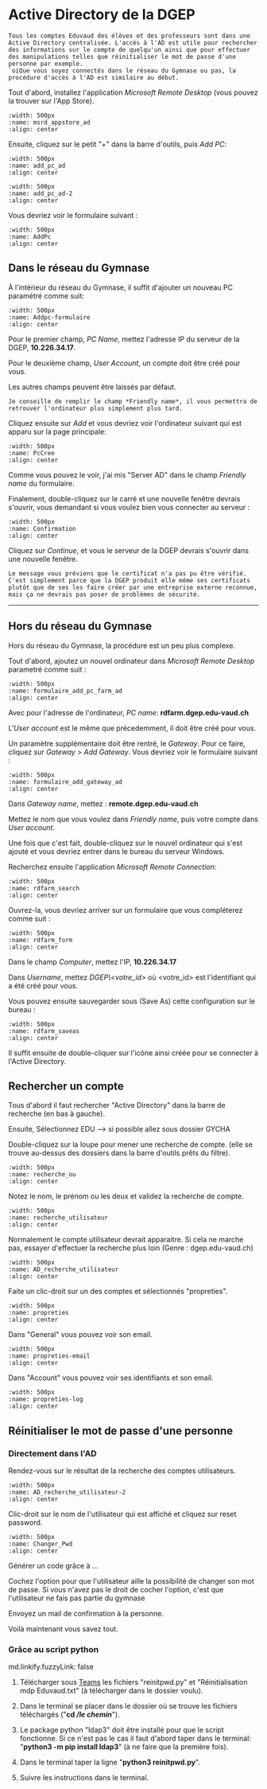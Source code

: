 # Active Directory de la DGEP

```{admonition} Information
Tous les comptes Eduvaud des élèves et des professeurs sont dans une Active Directory centralisée. L'accès à l'AD est utile pour rechercher des informations sur le compte de quelqu'un ainsi que pour effectuer des manipulations telles que réinitialiser le mot de passe d'une personne par exemple.
`oiQue vous soyez connectés dans le réseau du Gymnase ou pas, la procédure d'accès à l'AD est similaire au début.
```

Tout d'abord, installez l'application *Microsoft Remote Desktop* (vous pouvez la trouver sur l'App Store).

```{image} images/msrd_appstore_ad.png
:width: 500px
:name: msrd_appstore_ad
:align: center
```

Ensuite, cliquez sur le petit "+" dans la barre d'outils, puis *Add PC*:

```{image} images/add_pc_ad.png
:width: 500px
:name: add_pc_ad
:align: center
```

```{image} images/add_pc_2_ad.png
:width: 500px
:name: add_pc_ad-2
:align: center
```

Vous devriez voir le formulaire suivant :

```{image} images/formulaire_add_pc_empty_ad.png
:width: 500px
:name: AddPc
:align: center
```

## Dans le réseau du Gymnase

À l'intérieur du réseau du Gymnase, il suffit d'ajouter un nouveau PC paramétré comme suit:

```{image} images/formulaire_add_pc_ad.png
:width: 500px
:name: Addpc-formulaire
:align: center
```

Pour le premier champ, *PC Name*, mettez l'adresse IP du serveur de la DGEP, **10.226.34.17**.

Pour le deuxième champ, *User Account*, un compte doit être créé pour vous.

Les autres champs peuvent être laissés par défaut.

```{tip}
Je conseille de remplir le champ *Friendly name*, il vous permettra de retrouver l'ordinateur plus simplement plus tard.
```

Cliquez ensuite sur *Add* et vous devriez voir l'ordinateur suivant qui est apparu sur la page principale:

```{image} images/pc_created_ad.png
:width: 500px
:name: PcCree
:align: center
```

Comme vous pouvez le voir, j'ai mis "Server AD" dans le champ *Friendly name* du formulaire.

Finalement, double-cliquez sur le carré et une nouvelle fenêtre devrais s'ouvrir, vous demandant si vous voulez bien vous connecter au serveur :

```{image} images/connect_confirm_ad.png
:width: 500px
:name: Confirmation
:align: center
```

Cliquez sur *Continue*, et vous le serveur de la DGEP devrais s'ouvrir dans une nouvelle fenêtre.

```{note}
Le message vous préviens que le certificat n'a pas pu être vérifié. C'est simplement parce que la DGEP produit elle même ses certificats plutôt que de ses les faire créer par une entreprise externe reconnue, mais ça ne devrais pas poser de problèmes de sécurité.
```

---

## Hors du réseau du Gymnase

Hors du réseau du Gymnase, la procédure est un peu plus complexe.

Tout d'abord, ajoutez un nouvel ordinateur dans *Microsoft Remote Desktop* parametré comme suit :

```{image} images/formulaire_add_pc_farm_ad.png
:width: 500px
:name: formulaire_add_pc_farm_ad
:align: center
```

Avec pour l'adresse de l'ordinateur, *PC name*: **rdfarm.dgep.edu-vaud.ch**

L'*User account* est le même que précedemment, il doit être créé pour vous.

Un paramètre supplémentaire doit être rentré, le *Gateway*. Pour ce faire, cliquez sur *Gateway* > *Add Gateway*. Vous devriez voir le formulaire suivant :

```{image} images/formulaire_add_gateway_ad.png
:width: 500px
:name: formulaire_add_gateway_ad
:align: center
```

Dans *Gateway name*, mettez : **remote.dgep.edu-vaud.ch**

Mettez le nom que vous voulez dans *Friendly name*, puis votre compte dans *User account*.

Une fois que c'est fait, double-cliquez sur le nouvel ordinateur qui s'est ajouté et vous devriez entrer dans le bureau du serveur Windows.

Recherchez ensuite l'application *Microsoft Remote Connection*:

```{image} images/rdfarm_search.png
:width: 500px
:name: rdfarm_search
:align: center
```

Ouvrez-la, vous devriez arriver sur un formulaire que vous compléterez comme suit :

```{image} images/rdfarm_form.png
:width: 500px
:name: rdfarm_form
:align: center
```

Dans le champ *Computer*, mettez l'IP, **10.226.34.17**

Dans *Username*, mettez *DGEP\\<votre_id>* où <votre_id> est l'identifiant qui a été créé pour vous.

Vous pouvez ensuite sauvegarder sous (Save As) cette configuration sur le bureau :

```{image} images/rdfarm_saveas.png
:width: 500px
:name: rdfarm_saveas
:align: center
```

Il suffit ensuite de double-cliquer sur l'icône ainsi créée pour se connecter à l'Active Directory.

## Rechercher un compte

Tous d'abord il faut rechercher "Active Directory" dans la barre de recherche (en bas à gauche).

Ensuite, Sélectionnez EDU --> si possible allez sous dossier GYCHA 

Double-cliquez sur la loupe pour mener une recherche de compte.
(elle se trouve au-dessus des dossiers dans la barre d'outils prêts du filtre).

```{image} images/recherche_ou.png
:width: 500px
:name: recherche_ou
:align: center
```

Notez le nom, le prénom ou les deux et validez la recherche de compte.

```{image} images/recherche_utilisateur.png
:width: 500px
:name: recherche_utilisateur
:align: center
```

Normalement le compte utilisateur devrait apparaitre. Si cela ne marche pas, essayer d'effectuer la recherche plus loin (Genre : dgep.edu-vaud.ch)

```{image} images/AD_recherche_utilisateur.png
:width: 500px
:name: AD_recherche_utilisateur
:align: center
```

Faite un clic-droit sur un des comptes et sélectionnés "propreties".

```{image} images/propreties.png
:width: 500px
:name: propreties
:align: center
```

Dans "General" vous pouvez voir son email.

```{image} images/propreties-email.png
:width: 500px
:name: propreties-email
:align: center
```

Dans "Account" vous pouvez voir ses identifiants et son email.

```{image} images/propreties-log.png
:width: 500px
:name: propreties-log
:align: center
```

## Réinitialiser le mot de passe d'une personne

### Directement dans l'AD

Rendez-vous sur le résultat de la recherche des comptes utilisateurs.

```{image} images/AD_recherche_utilisateur.png
:width: 500px
:name: AD_recherche_utilisateur-2
:align: center
```
  
Clic-droit sur le nom de l'utilisateur qui est affiché et cliquez sur reset password.

```{image} images/Changer_Pwd.png
:width: 500px
:name: Changer_Pwd
:align: center
```
  
Générer un code grâce à ...

Cochez l'option pour que l'utilisateur aille la possibilité de changer son mot de passe.
Si vous n'avez pas le droit de cocher l'option, c'est que l'utilisateur ne fais pas partie du gymnase

Envoyez un mail de confirmation à la personne.

Voilà maintenant vous savez tout.

### Grâce au script python

md.linkify.fuzzyLink: false

1. Télécharger sous [Teams](https://eduvaud.sharepoint.com/:f:/s/GychaIT/EqflTsCww3hJtMFR56IDhjYBIf6BtOvNYK82x19MPOSVZg?e=XBPTx4) les fichiers "reinitpwd<span>.</span>py" et "Réinitialisation mdp Eduvaud.txt" (à télécharger dans le dossier voulu).

1. Dans le terminal se placer dans le dossier où se trouve les fichiers téléchargés ("**cd _/le chemin_**").

1. Le package python "ldap3" doit être installé pour que le script fonctionne. Si ce n'est pas le cas il faut d'abord taper dans le terminal: "**python3 -m pip install ldap3**" (à ne faire que la première fois).

1. Dans le terminal taper la ligne "**python3 <span>reinitpwd.py</span>**".

1. Suivre les instructions dans le terminal.



